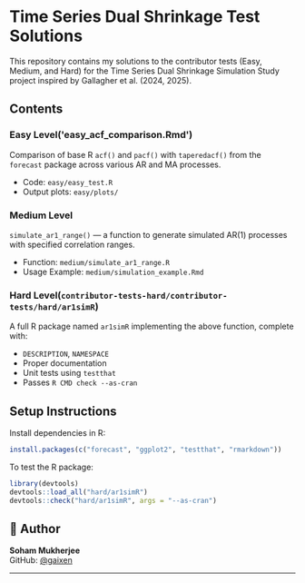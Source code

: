 # Time Series Dual Shrinkage Test Solutions

This repository contains my solutions to the contributor tests (Easy, Medium, and Hard) for the Time Series Dual Shrinkage Simulation Study project inspired by Gallagher et al. (2024, 2025).

## Contents

### Easy Level('easy_acf_comparison.Rmd')
Comparison of base R `acf()` and `pacf()` with `taperedacf()` from the `forecast` package across various AR and MA processes.

- Code: `easy/easy_test.R`
- Output plots: `easy/plots/`

### Medium Level
`simulate_ar1_range()` — a function to generate simulated AR(1) processes with specified correlation ranges.

- Function: `medium/simulate_ar1_range.R`
- Usage Example: `medium/simulation_example.Rmd`

### Hard Level(`contributor-tests-hard/contributor-tests/hard/ar1simR`)
A full R package named `ar1simR` implementing the above function, complete with:

- `DESCRIPTION`, `NAMESPACE`
- Proper documentation
- Unit tests using `testthat`
- Passes `R CMD check --as-cran`

## Setup Instructions

Install dependencies in R:

```r
install.packages(c("forecast", "ggplot2", "testthat", "rmarkdown"))
```

To test the R package:

```r
library(devtools)
devtools::load_all("hard/ar1simR")
devtools::check("hard/ar1simR", args = "--as-cran")
```

## 👤 Author

**Soham Mukherjee**  
GitHub: [@gaixen](https://github.com/gaixen/Modern_time_series_estimation-GSoC)

---

